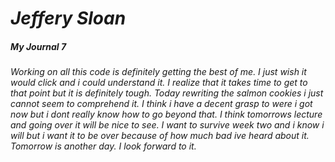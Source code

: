 # ***Jeffery Sloan***
##### **My Journal** 7

###### Working on all this code is definitely getting the best of me. I just wish it would click and i could understand it. I realize that it takes time to get to that point but it is definitely tough. Today rewriting the salmon cookies i just cannot seem to comprehend it. I think i have a decent grasp to were i got now but i dont really know how to go beyond that. I think tomorrows lecture and going over it will be nice to see. I want to survive week two and i know i will but i want it to be over because of how much bad ive heard about it. Tomorrow is another day. I look forward to it.
